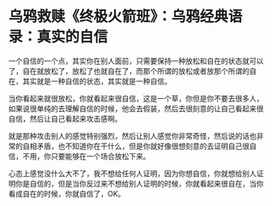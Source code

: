 # 乌鸦救赎《终极火箭班》：乌鸦经典语录：真实的自信

一个自信的一个点，其实你在别人面前，只需要保持一种放松和自在的状态就可以了，自在就放松了，放松了也就自在了，而那个所谓的放松或者放那个所谓的自在，其实就是一种自信的状态，其实就是一种自信。

当你看起来就很放松，你就看起来很自信，这是一个草，你但是你不要去很多人，如果说很单纯的去理解自信的时候，他会去假装，然后去很刻意的让自己看起来很自信，然后让自己看起来攻击感啊。

就是那种攻击别人的感觉特别强烈，然后让别人感觉你非常奇怪，然后说的话也非常的自相矛盾，也不知道你在干什么，但是你就好像很想刻意的去证明自己很自信，不用，你只要能够在一个场合放松下来。

心态上感觉没什么大不了，我不想给任何人证明，因为你想自信，你就想给别人证明你是自信的，但是当你反过来不想给别人证明的时候，你就看起来很自在，当你看成自在的时候，你就自信了，OK。

